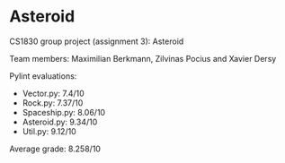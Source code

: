 # Asteroid
CS1830 group project (assignment 3): Asteroid

Team members: Maximilian Berkmann, Zilvinas Pocius and Xavier Dersy

Pylint evaluations:
*  Vector.py: 7.4/10
*  Rock.py: 7.37/10
*  Spaceship.py: 8.06/10
*  Asteroid.py: 9.34/10
*  Util.py: 9.12/10

Average grade: 8.258/10
